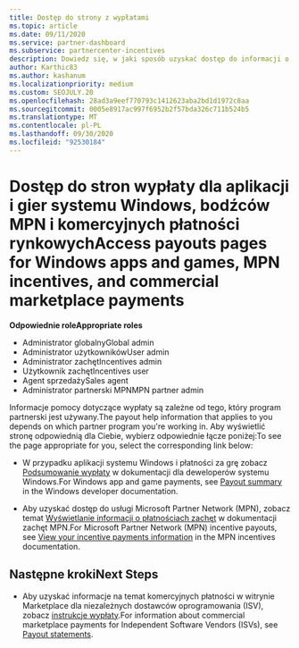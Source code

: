 ```yaml
---
title: Dostęp do strony z wypłatami
ms.topic: article
ms.date: 09/11/2020
ms.service: partner-dashboard
ms.subservice: partnercenter-incentives
description: Dowiedz się, w jaki sposób uzyskać dostęp do informacji o wypłatach dla aplikacji i gier systemu Windows, bodźców MPN i komercyjnych opłat dla niezależnych dostawców oprogramowania.
author: Karthic83
ms.author: kashanum
ms.localizationpriority: medium
ms.custom: SEOJULY.20
ms.openlocfilehash: 28ad3a9eef770793c1412623aba2bd1d1972c8aa
ms.sourcegitcommit: 0005e8917ac997f6952b2f57bda326c711b524b5
ms.translationtype: MT
ms.contentlocale: pl-PL
ms.lasthandoff: 09/30/2020
ms.locfileid: "92530184"
---
```

# <a name="access-payouts-pages-for-windows-apps-and-games-mpn-incentives-and-commercial-marketplace-payments"></a><span data-ttu-id="2da94-103">Dostęp do stron wypłaty dla aplikacji i gier systemu Windows, bodźców MPN i komercyjnych płatności rynkowych</span><span class="sxs-lookup"><span data-stu-id="2da94-103">Access payouts pages for Windows apps and games, MPN incentives, and commercial marketplace payments</span></span>

<span data-ttu-id="2da94-104">**Odpowiednie role**</span><span class="sxs-lookup"><span data-stu-id="2da94-104">**Appropriate roles**</span></span>

- <span data-ttu-id="2da94-105">Administrator globalny</span><span class="sxs-lookup"><span data-stu-id="2da94-105">Global admin</span></span>
- <span data-ttu-id="2da94-106">Administrator użytkowników</span><span class="sxs-lookup"><span data-stu-id="2da94-106">User admin</span></span>
- <span data-ttu-id="2da94-107">Administrator zachęt</span><span class="sxs-lookup"><span data-stu-id="2da94-107">Incentives admin</span></span>
- <span data-ttu-id="2da94-108">Użytkownik zachęt</span><span class="sxs-lookup"><span data-stu-id="2da94-108">Incentives user</span></span>
- <span data-ttu-id="2da94-109">Agent sprzedaży</span><span class="sxs-lookup"><span data-stu-id="2da94-109">Sales agent</span></span>
- <span data-ttu-id="2da94-110">Administrator partnerski MPN</span><span class="sxs-lookup"><span data-stu-id="2da94-110">MPN partner admin</span></span>

<span data-ttu-id="2da94-111">Informacje pomocy dotyczące wypłaty są zależne od tego, który program partnerski jest używany.</span><span class="sxs-lookup"><span data-stu-id="2da94-111">The payout help information that applies to you depends on which partner program you're working in.</span></span> <span data-ttu-id="2da94-112">Aby wyświetlić stronę odpowiednią dla Ciebie, wybierz odpowiednie łącze poniżej:</span><span class="sxs-lookup"><span data-stu-id="2da94-112">To see the page appropriate for you, select the corresponding link below:</span></span>

- <span data-ttu-id="2da94-113">W przypadku aplikacji systemu Windows i płatności za grę zobacz [Podsumowanie wypłaty](/windows/uwp/publish/payout-summary) w dokumentacji dla deweloperów systemu Windows.</span><span class="sxs-lookup"><span data-stu-id="2da94-113">For Windows app and game payments, see [Payout summary](/windows/uwp/publish/payout-summary) in the Windows developer documentation.</span></span>

- <span data-ttu-id="2da94-114">Aby uzyskać dostęp do usługi Microsoft Partner Network (MPN), zobacz temat [Wyświetlanie informacji o płatnościach zachęt](understand-incentive-payouts.md) w dokumentacji zachęt MPN.</span><span class="sxs-lookup"><span data-stu-id="2da94-114">For Microsoft Partner Network (MPN) incentive payouts, see [View your incentive payments information](understand-incentive-payouts.md) in the MPN incentives documentation.</span></span>

## <a name="next-steps"></a><span data-ttu-id="2da94-115">Następne kroki</span><span class="sxs-lookup"><span data-stu-id="2da94-115">Next Steps</span></span>

- <span data-ttu-id="2da94-116">Aby uzyskać informacje na temat komercyjnych płatności w witrynie Marketplace dla niezależnych dostawców oprogramowania (ISV), zobacz [instrukcje wypłaty](payout-statement.md).</span><span class="sxs-lookup"><span data-stu-id="2da94-116">For information about commercial marketplace payments for Independent Software Vendors (ISVs), see [Payout statements](payout-statement.md).</span></span>